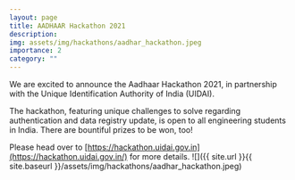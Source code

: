 ```yaml
---
layout: page
title: AADHAAR Hackathon 2021
description:
img: assets/img/hackathons/aadhar_hackathon.jpeg
importance: 2
category: ""
---
```




We are excited to announce the Aadhaar Hackathon 2021, in partnership with the Unique Identification Authority of India (UIDAI).

The hackathon, featuring unique challenges to solve regarding authentication and data registry update, is open to all engineering students in India. There are bountiful prizes to be won, too!

Please head over to [https://hackathon.uidai.gov.in](https://hackathon.uidai.gov.in/) for more details.
![]({{ site.url }}{{ site.baseurl }}/assets/img/hackathons/aadhar_hackathon.jpeg)
